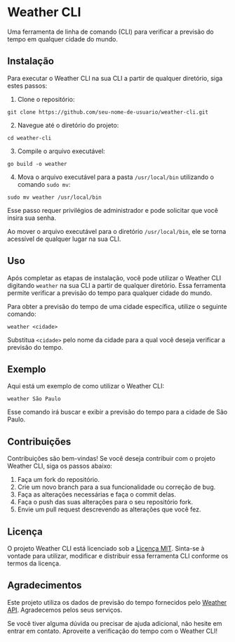 # Weather CLI

Uma ferramenta de linha de comando (CLI) para verificar a previsão do tempo em qualquer cidade do mundo.

## Instalação

Para executar o Weather CLI na sua CLI a partir de qualquer diretório, siga estes passos:

1. Clone o repositório:

```git clone https://github.com/seu-nome-de-usuario/weather-cli.git```

2. Navegue até o diretório do projeto:
   
```cd weather-cli```

3. Compile o arquivo executável:

```go build -o weather```

4. Mova o arquivo executável para a pasta `/usr/local/bin` utilizando o comando `sudo mv`:
   
```sudo mv weather /usr/local/bin```

Esse passo requer privilégios de administrador e pode solicitar que você insira sua senha.

Ao mover o arquivo executável para o diretório `/usr/local/bin`, ele se torna acessível de qualquer lugar na sua CLI.

## Uso

Após completar as etapas de instalação, você pode utilizar o Weather CLI digitando `weather` na sua CLI a partir de qualquer diretório. Essa ferramenta permite verificar a previsão do tempo para qualquer cidade do mundo.

Para obter a previsão do tempo de uma cidade específica, utilize o seguinte comando:

```weather <cidade>```

Substitua `<cidade>` pelo nome da cidade para a qual você deseja verificar a previsão do tempo.

## Exemplo

Aqui está um exemplo de como utilizar o Weather CLI:

```weather São Paulo```

Esse comando irá buscar e exibir a previsão do tempo para a cidade de São Paulo.

## Contribuições

Contribuições são bem-vindas! Se você deseja contribuir com o projeto Weather CLI, siga os passos abaixo:

1. Faça um fork do repositório.
2. Crie um novo branch para a sua funcionalidade ou correção de bug.
3. Faça as alterações necessárias e faça o commit delas.
4. Faça o push das suas alterações para o seu repositório fork.
5. Envie um pull request descrevendo as alterações que você fez.

## Licença

O projeto Weather CLI está licenciado sob a [Licença MIT](LICENSE). Sinta-se à vontade para utilizar, modificar e distribuir essa ferramenta CLI conforme os termos da licença.

## Agradecimentos

Este projeto utiliza os dados de previsão do tempo fornecidos pelo [Weather API](https://www.weatherapi.com/). Agradecemos pelos seus serviços.

Se você tiver alguma dúvida ou precisar de ajuda adicional, não hesite em entrar em contato. Aproveite a verificação do tempo com o Weather CLI!
